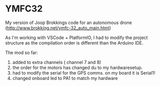 # YMFC32
My version of Joop Brokkings code for an autonomous drone (http://www.brokking.net/ymfc-32_auto_main.html)

As I'm working with VSCode + PlatformIO, I had to modify the project structure as the compilation order is different than the Arduino IDE.

The mod so far:
1. added to extra channels ( channel 7 and 8)
2. the order for the motors has changed du to my hardwaresetup.
3. had to modify the serial for the GPS comms. on my board it is Serial1!
4. changed onboard led to PA1 to match my hardware

